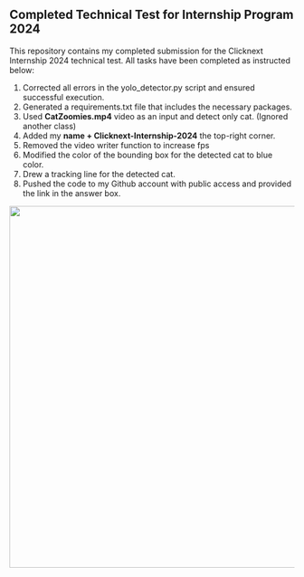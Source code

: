 ## Completed Technical Test for Internship Program 2024

This repository contains my completed submission for the Clicknext Internship 2024 technical test.
All tasks have been completed as instructed below:
1. Corrected all errors in the yolo_detector.py script and ensured successful execution.
2. Generated a requirements.txt file that includes the necessary packages.
3. Used **CatZoomies.mp4** video as an input and detect only cat. (Ignored another class)
4. Added my **name + Clicknext-Internship-2024** the top-right corner.
5. Removed the video writer function to increase fps
6. Modified the color of the bounding box for the detected cat to blue color.
7. Drew a tracking line for the detected cat.
8. Pushed the code to my Github account with public access and provided the link in the answer box.

<p align="left">
  <img src="demo_patcharamon.gif" width="640"/>
</p>
